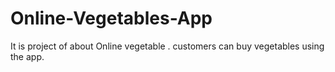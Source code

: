 # Online-Vegetables-App
It is project of about Online vegetable . customers can buy vegetables using the app.
